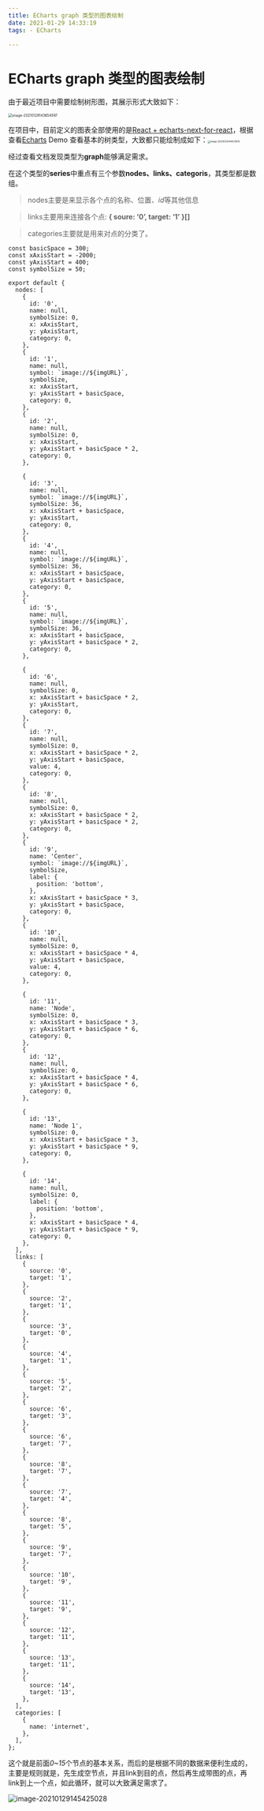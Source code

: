 ```yaml
---
title: ECharts graph 类型的图表绘制
date: 2021-01-29 14:33:19
tags: - ECharts

---
```




# ECharts graph 类型的图表绘制

由于最近项目中需要绘制树形图，其展示形式大致如下：

<img src="http://bigfacemaster.test.upcdn.net/uPic/image-20210129143654597.png" alt="image-20210129143654597" style="zoom:50%;" />

在项目中，目前定义的图表全部使用的是[React + echarts-next-for-react](https://www.npmjs.com/package/echarts-next-for-react)，根据查看[Echarts](https://echarts.apache.org/) Demo 查看基本的树类型，大致都只能绘制成如下：<img src="http://bigfacemaster.test.upcdn.net/uPic/image-20210129144431878.png" alt="image-20210129144431878" style="zoom: 33%;" />

经过查看文档发现类型为**graph**能够满足需求。

在这个类型的**series**中重点有三个参数**nodes、links、categoris**，其类型都是数组。

>nodes主要是来显示各个点的名称、位置、*id*等其他信息

> links主要用来连接各个点: **{ soure: ‘0’, target: ‘1’ }[]**

> categories主要就是用来对点的分类了。

````tsx
const basicSpace = 300;
const xAxisStart = -2000;
const yAxisStart = 400;
const symbolSize = 50;

export default {
  nodes: [
    {
      id: '0',
      name: null,
      symbolSize: 0,
      x: xAxisStart,
      y: yAxisStart,
      category: 0,
    },
    {
      id: '1',
      name: null,
      symbol: `image://${imgURL}`,
      symbolSize,
      x: xAxisStart,
      y: yAxisStart + basicSpace,
      category: 0,
    },
    {
      id: '2',
      name: null,
      symbolSize: 0,
      x: xAxisStart,
      y: yAxisStart + basicSpace * 2,
      category: 0,
    },

    {
      id: '3',
      name: null,
      symbol: `image://${imgURL}`,
      symbolSize: 36,
      x: xAxisStart + basicSpace,
      y: yAxisStart,
      category: 0,
    },
    {
      id: '4',
      name: null,
      symbol: `image://${imgURL}`,
      symbolSize: 36,
      x: xAxisStart + basicSpace,
      y: yAxisStart + basicSpace,
      category: 0,
    },
    {
      id: '5',
      name: null,
      symbol: `image://${imgURL}`,
      symbolSize: 36,
      x: xAxisStart + basicSpace,
      y: yAxisStart + basicSpace * 2,
      category: 0,
    },

    {
      id: '6',
      name: null,
      symbolSize: 0,
      x: xAxisStart + basicSpace * 2,
      y: yAxisStart,
      category: 0,
    },
    {
      id: '7',
      name: null,
      symbolSize: 0,
      x: xAxisStart + basicSpace * 2,
      y: yAxisStart + basicSpace,
      value: 4,
      category: 0,
    },
    {
      id: '8',
      name: null,
      symbolSize: 0,
      x: xAxisStart + basicSpace * 2,
      y: yAxisStart + basicSpace * 2,
      category: 0,
    },
    {
      id: '9',
      name: 'Center',
      symbol: `image://${imgURL}`,
      symbolSize,
      label: {
        position: 'bottom',
      },
      x: xAxisStart + basicSpace * 3,
      y: yAxisStart + basicSpace,
      category: 0,
    },
    {
      id: '10',
      name: null,
      symbolSize: 0,
      x: xAxisStart + basicSpace * 4,
      y: yAxisStart + basicSpace,
      value: 4,
      category: 0,
    },

    {
      id: '11',
      name: 'Node',
      symbolSize: 0,
      x: xAxisStart + basicSpace * 3,
      y: yAxisStart + basicSpace * 6,
      category: 0,
    },
    {
      id: '12',
      name: null,
      symbolSize: 0,
      x: xAxisStart + basicSpace * 4,
      y: yAxisStart + basicSpace * 6,
      category: 0,
    },

    {
      id: '13',
      name: 'Node 1',
      symbolSize: 0,
      x: xAxisStart + basicSpace * 3,
      y: yAxisStart + basicSpace * 9,
      category: 0,
    },

    {
      id: '14',
      name: null,
      symbolSize: 0,
      label: {
        position: 'bottom',
      },
      x: xAxisStart + basicSpace * 4,
      y: yAxisStart + basicSpace * 9,
      category: 0,
    },
  ],
  links: [
    {
      source: '0',
      target: '1',
    },
    {
      source: '2',
      target: '1',
    },
    {
      source: '3',
      target: '0',
    },
    {
      source: '4',
      target: '1',
    },
    {
      source: '5',
      target: '2',
    },
    {
      source: '6',
      target: '3',
    },
    {
      source: '6',
      target: '7',
    },
    {
      source: '8',
      target: '7',
    },
    {
      source: '7',
      target: '4',
    },
    {
      source: '8',
      target: '5',
    },
    {
      source: '9',
      target: '7',
    },
    {
      source: '10',
      target: '9',
    },
    {
      source: '11',
      target: '9',
    },
    {
      source: '12',
      target: '11',
    },
    {
      source: '13',
      target: '11',
    },
    {
      source: '14',
      target: '13',
    },
  ],
  categories: [
    {
      name: 'internet',
    },
  ],
};

````

这个就是前面*0~15*个节点的基本关系，而后的是根据不同的数据来便利生成的，主要是规则就是，先生成空节点，并且link到目的点，然后再生成带图的点，再link到上一个点，如此循环，就可以大致满足需求了。

![image-20210129145425028](http://bigfacemaster.test.upcdn.net/uPic/image-20210129145425028.png)